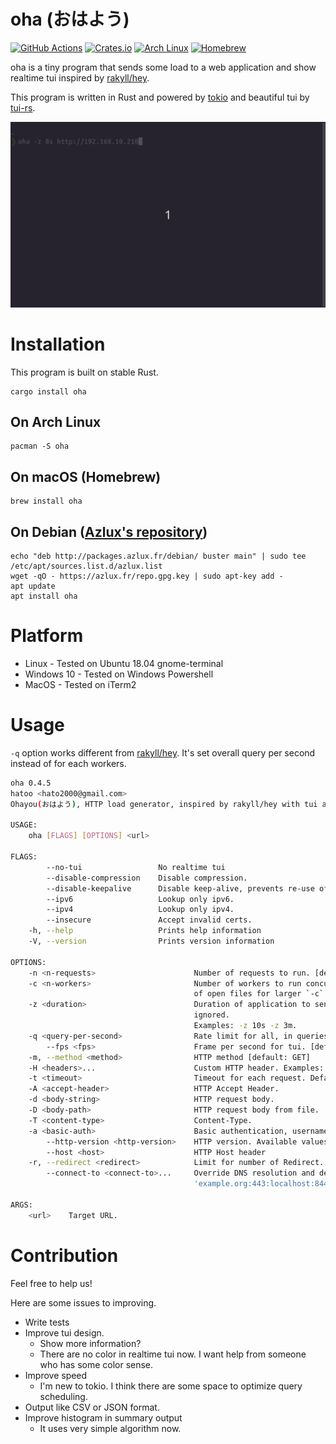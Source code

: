 # oha (おはよう)

[![GitHub Actions](https://github.com/hatoo/oha/workflows/CI/badge.svg)](https://github.com/hatoo/oha/actions?query=workflow%3ACI)
[![Crates.io](https://img.shields.io/crates/v/oha.svg)](https://crates.io/crates/oha)
[![Arch Linux](https://img.shields.io/archlinux/v/community/x86_64/oha)](https://archlinux.org/packages/community/x86_64/oha/)
[![Homebrew](https://img.shields.io/homebrew/v/oha)](https://formulae.brew.sh/formula/oha)

oha is a tiny program that sends some load to a web application and show realtime tui inspired by [rakyll/hey](https://github.com/rakyll/hey).

This program is written in Rust and powered by [tokio](https://github.com/tokio-rs/tokio) and beautiful tui by [tui-rs](https://github.com/fdehau/tui-rs).

![demo](demo.gif)

# Installation

This program is built on stable Rust.

    cargo install oha

## On Arch Linux

    pacman -S oha

## On macOS (Homebrew)

    brew install oha

## On Debian ([Azlux's repository](http://packages.azlux.fr/))

    echo "deb http://packages.azlux.fr/debian/ buster main" | sudo tee /etc/apt/sources.list.d/azlux.list
    wget -qO - https://azlux.fr/repo.gpg.key | sudo apt-key add -
    apt update
    apt install oha

# Platform

- Linux - Tested on Ubuntu 18.04 gnome-terminal
- Windows 10 - Tested on Windows Powershell
- MacOS - Tested on iTerm2

# Usage

`-q` option works different from [rakyll/hey](https://github.com/rakyll/hey). It's set overall query per second instead of for each workers.

```bash
oha 0.4.5
hatoo <hato2000@gmail.com>
Ohayou(おはよう), HTTP load generator, inspired by rakyll/hey with tui animation.

USAGE:
    oha [FLAGS] [OPTIONS] <url>

FLAGS:
        --no-tui                 No realtime tui
        --disable-compression    Disable compression.
        --disable-keepalive      Disable keep-alive, prevents re-use of TCP connections between different HTTP requests.
        --ipv6                   Lookup only ipv6.
        --ipv4                   Lookup only ipv4.
        --insecure               Accept invalid certs.
    -h, --help                   Prints help information
    -V, --version                Prints version information

OPTIONS:
    -n <n-requests>                      Number of requests to run. [default: 200]
    -c <n-workers>                       Number of workers to run concurrently. You may should increase limit to number
                                         of open files for larger `-c`. [default: 50]
    -z <duration>                        Duration of application to send requests. If duration is specified, n is
                                         ignored.
                                         Examples: -z 10s -z 3m.
    -q <query-per-second>                Rate limit for all, in queries per second (QPS)
        --fps <fps>                      Frame per second for tui. [default: 16]
    -m, --method <method>                HTTP method [default: GET]
    -H <headers>...                      Custom HTTP header. Examples: -H "foo: bar"
    -t <timeout>                         Timeout for each request. Default to infinite.
    -A <accept-header>                   HTTP Accept Header.
    -d <body-string>                     HTTP request body.
    -D <body-path>                       HTTP request body from file.
    -T <content-type>                    Content-Type.
    -a <basic-auth>                      Basic authentication, username:password
        --http-version <http-version>    HTTP version. Available values 0.9, 1.0, 1.1, 2.
        --host <host>                    HTTP Host header
    -r, --redirect <redirect>            Limit for number of Redirect. Set 0 for no redirection. [default: 10]
        --connect-to <connect-to>...     Override DNS resolution and default port numbers with strings like
                                         'example.org:443:localhost:8443'

ARGS:
    <url>    Target URL.
```

# Contribution

Feel free to help us!

Here are some issues to improving.

- Write tests
- Improve tui design.
  - Show more information?
  - There are no color in realtime tui now. I want help from someone who has some color sense.
- Improve speed
  - I'm new to tokio. I think there are some space to optimize query scheduling.
- Output like CSV or JSON format.
- Improve histogram in summary output
  - It uses very simple algorithm now.
